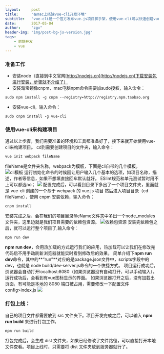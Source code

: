 ```yaml
---
layout:     post
title:      "在mac上搭建vue-cli开发环境"
subtitle:   "vue-cli是一个官方发布vue.js项目脚手架，使用vue-cli可以快速创建vue项目"
date:       2017-05-04
author:     "zgx"
header-img: "img/post-bg-js-version.jpg"
tags:
    - 前端开发
    - vue
---
```


### 准备工作

- 安装node（直接到中文官网[http://nodejs.cn](http://nodejs.cn)下载安装包进行安装，步骤就不介绍了）
- 安装淘宝镜像cnpm，mac电脑npm命令需要加sudo授权，输入命令：
```
sudo npm install -g cnpm --registry=http://registry.npm.taobao.org
```

- 安装vue-cli，输入命令：
```
sudo cnpm install -g vue-cli
```

### 使用vue-cli来构建项目

通过以上步骤，我们需要准备的环境和工具都准备好了，接下来就开始使用vue-cli来构建项目。
cd到需要创建项目的文件夹，输入命令：
```
vue init webpack fileName
```
fileName是文件夹名称，webpack为模版，下面是cli自带的几个模板。
![cli模板](http://function.bypanda.cn/1A1F8FF0-4DBC-4888-87A2-5BC2DA33D643.png)
运行初始化命令的时候回让用户输入几个基本的选项，如项目名称，描述，作者等信息，如果不想填直接回车默认就好。
ESlint规范和单元测试暂时用不上可以都选no；
![](http://function.bypanda.cn/2D6750C5-793A-4154-8C23-C6D87B1AF1FC.png)
配置完成后，可以看到目录下多出了一个项目文件夹，里面就是 vue-cli 创建的一个基于 webpack 的 vue.js 项目
然后进入项目目录（cd fileName），使用 cnpm 安装依赖，输入命令：
```
cnpm install
```
安装完成之后，会在我们的项目目录fileName文件夹中多出一个node_modules文件夹，这里边就是我们项目需要的依赖包资源。
![依赖包资源](http://function.bypanda.cn/C754316A-9896-46EB-B7FE-9E9188D02422.png)
安装完依赖包之后，就可以运行整个项目了,输入命令：
```
npm run dev
```
**npm run dev**，会用热加载的方式运行我们的应用，热加载可以让我们在修改完代码后不用手动刷新浏览器就能实时看到修改后的效果。
简单介绍下**npm run dev**命令，其中的**“run”**对应的是package.json文件中，scripts字段中的dev，也就是 node build/dev-server.js命令的一个快捷方式。
项目运行成功后，浏览器会自动打开localhost:8080（如果浏览器没有自动打开，可以手动输入）。运行成功后，会看到有vue图标显示的界面。
如果浏览器打开之后，没有加载出页面，有可能是本地的 8080 端口被占用，需要修改一下配置文件 config>index.js
![](http://function.bypanda.cn/EF62DEB2-9695-423D-AED2-B2006DAD6AD9.png)
### 打包上线：
自己的项目文件都需要放到 src 文件夹下。项目开发完成之后，可以输入 **npm run build** 来进行打包工作。
```
npm run build
```
打包完成后，会生成 dist 文件夹，如果已经修改了文件路径，可以直接打开本地文件查看。项目上线时，只需要将 dist 文件夹放到服务器就行了。















